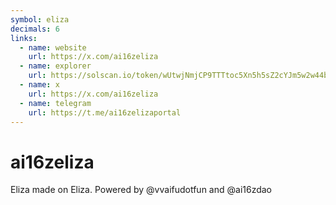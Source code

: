 ```yaml
---
symbol: eliza
decimals: 6
links:
  - name: website
    url: https://x.com/ai16zeliza
  - name: explorer
    url: https://solscan.io/token/wUtwjNmjCP9TTTtoc5Xn5h5sZ2cYJm5w2w44b79yr2o
  - name: x
    url: https://x.com/ai16zeliza
  - name: telegram
    url: https://t.me/ai16zelizaportal
---
```


# ai16zeliza

Eliza made on Eliza. Powered by @vvaifudotfun and @ai16zdao
